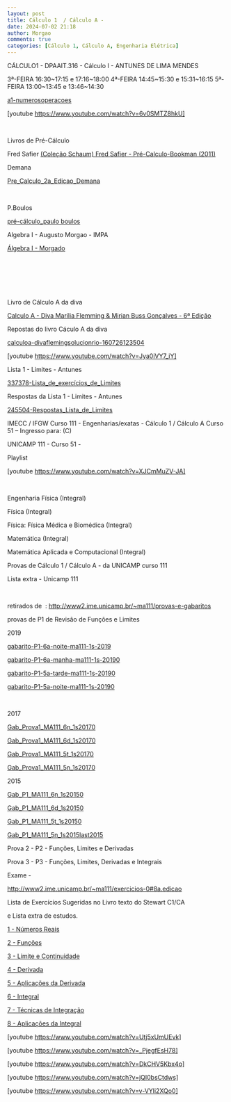 ```yaml
---
layout: post
title: Cálculo 1  / Cálculo A -
date: 2024-07-02 21:18
author: Morgao
comments: true
categories: [Cálculo 1, Cálculo A, Engenharia Elétrica]
---
```

CÁLCULO1 - DPAAIT.316 - Cálculo I - ANTUNES DE LIMA MENDES

3ª-FEIRA 16:30~17:15 e 17:16~18:00
4ª-FEIRA 14:45~15:30 e 15:31~16:15
5ª-FEIRA 13:00~13:45 e 13:46~14:30

<a href="https://matematicafibonacci.wordpress.com/wp-content/uploads/2019/09/a1-numerosoperacoes.pdf">a1-numerosoperacoes</a>

[youtube https://www.youtube.com/watch?v=6v0SMTZ8hkU]

&nbsp;

Livros de Pré-Cálculo

Fred Safier
<a href="https://matematicafibonacci.wordpress.com/wp-content/uploads/#">(Coleção Schaum) Fred Safier - Pré-Calculo-Bookman (2011)</a>

Demana

<a href="https://matematicafibonacci.wordpress.com/wp-content/uploads/#">Pre_Calculo_2a_Edicao_Demana</a>

&nbsp;

P.Boulos

<a href="https://matematicafibonacci.wordpress.com/wp-content/uploads/#">pré-cálculo_paulo boulos</a>

Algebra I - Augusto Morgao - IMPA

<a href="https://matematicafibonacci.wordpress.com/wp-content/uploads/#">Álgebra I - Morgado</a>

&nbsp;

&nbsp;

&nbsp;

Livro de Cálculo A da diva

<a href="https://matematicafibonacci.wordpress.com/wp-content/uploads/#">Calculo A - Diva Marília Flemming &amp; Mirian Buss Gonçalves - 6ª Edição</a>

Repostas do livro Cáculo A da diva

<a href="https://matematicafibonacci.wordpress.com/wp-content/uploads/#">calculoa-divaflemingsolucionrio-160726123504</a>

[youtube https://www.youtube.com/watch?v=Jya0iVY7_iY]

Lista 1 - Limites - Antunes

<a href="https://matematicafibonacci.wordpress.com/wp-content/uploads/2019/09/337378-lista_de_exercc3adcios_de_limites.pdf">337378-Lista_de_exercícios_de_Limites</a>

Respostas da Lista 1 - Limites - Antunes

<a href="https://matematicafibonacci.wordpress.com/wp-content/uploads/2019/09/245504-respostas_lista_de_limites.pdf">245504-Respostas_Lista_de_Limites</a>

IMECC / IFGW Curso 111 - Engenharias/exatas - Cálculo 1 / Cálculo A
Curso 51 – Ingresso para: (C)

UNICAMP 111 - Curso 51 -

Playlist

[youtube https://www.youtube.com/watch?v=XJCmMuZV-JA]

&nbsp;

Engenharia Física (Integral)

Física (Integral)

Física: Física Médica e Biomédica (Integral)

Matemática (Integral)

Matemática Aplicada e Computacional (Integral)

Provas de Cálculo 1 / Cálculo A - da UNICAMP curso 111

Lista extra - Unicamp 111

&nbsp;

retirados de  : <a href="http://www2.ime.unicamp.br/~ma111/provas-e-gabaritos">http://www2.ime.unicamp.br/~ma111/provas-e-gabaritos</a>

provas de P1 de Revisão de Funções e Limites

2019

<a href="https://matematicafibonacci.wordpress.com/wp-content/uploads/2019/09/gabarito-p1-6a-noite-ma111-1s-2019.pdf">gabarito-P1-6a-noite-ma111-1s-2019</a>

<a href="https://matematicafibonacci.wordpress.com/wp-content/uploads/2019/09/gabarito-p1-6a-manha-ma111-1s-20190.pdf">gabarito-P1-6a-manha-ma111-1s-20190</a>

<a href="https://matematicafibonacci.wordpress.com/wp-content/uploads/2019/09/gabarito-p1-5a-tarde-ma111-1s-20190.pdf">gabarito-P1-5a-tarde-ma111-1s-20190</a>

<a href="https://matematicafibonacci.wordpress.com/wp-content/uploads/2019/09/gabarito-p1-5a-noite-ma111-1s-20190.pdf">gabarito-P1-5a-noite-ma111-1s-20190</a>

&nbsp;

2017

<a href="https://matematicafibonacci.wordpress.com/wp-content/uploads/2019/09/gab_prova1_ma111_6n_1s20170.pdf">Gab_Prova1_MA111_6n_1s20170</a>

<a href="https://matematicafibonacci.wordpress.com/wp-content/uploads/2019/09/gab_prova1_ma111_6d_1s20170.pdf">Gab_Prova1_MA111_6d_1s20170</a>

<a href="https://matematicafibonacci.wordpress.com/wp-content/uploads/2019/09/gab_prova1_ma111_5t_1s20170.pdf">Gab_Prova1_MA111_5t_1s20170</a>

<a href="https://matematicafibonacci.wordpress.com/wp-content/uploads/2019/09/gab_prova1_ma111_5n_1s20170.pdf">Gab_Prova1_MA111_5n_1s20170</a>

2015

<a href="https://matematicafibonacci.wordpress.com/wp-content/uploads/2019/09/gab_p1_ma111_6n_1s20150.pdf">Gab_P1_MA111_6n_1s20150</a>

<a href="https://matematicafibonacci.wordpress.com/wp-content/uploads/2019/09/gab_p1_ma111_6d_1s20150.pdf">Gab_P1_MA111_6d_1s20150</a>

<a href="https://matematicafibonacci.wordpress.com/wp-content/uploads/2019/09/gab_p1_ma111_5t_1s20150.pdf">Gab_P1_MA111_5t_1s20150</a>

<a href="https://matematicafibonacci.wordpress.com/wp-content/uploads/2019/09/gab_p1_ma111_5n_1s2015last2015.pdf">Gab_P1_MA111_5n_1s2015last2015</a>

Prova 2 - P2 - Funções, Limites e Derivadas

Prova 3 - P3 - Funções, Limites, Derivadas e Integrais

Exame -

http://www2.ime.unicamp.br/~ma111/exercicios-0#8a.edicao

Lista de Exercícios Sugeridas no Livro texto do Stewart C1/CA

e Lista extra de estudos.

<a href="https://matematicafibonacci.wordpress.com/wp-content/uploads/2019/09/lista-1.pdf">1 - Números Reais</a>

<a href="https://matematicafibonacci.wordpress.com/wp-content/uploads/2019/09/lista-2.pdf">2 - Funções</a>

<a href="https://matematicafibonacci.wordpress.com/wp-content/uploads/2019/09/lista-3.pdf">3 - Limite e Continuidade</a>

<a href="https://matematicafibonacci.wordpress.com/wp-content/uploads/2019/09/lista-4.pdf">4 - Derivada</a>

<a href="https://matematicafibonacci.wordpress.com/wp-content/uploads/2019/09/lista-5.pdf">5 - Aplicações da Derivada</a>

<a href="https://matematicafibonacci.wordpress.com/wp-content/uploads/2019/09/lista-6.pdf">6 - Integral</a>

<a href="https://matematicafibonacci.wordpress.com/wp-content/uploads/2019/09/lista-7.pdf">7 - Técnicas de Integração</a>

<a href="https://matematicafibonacci.wordpress.com/wp-content/uploads/2019/09/lista-8.pdf">8 - Aplicações da Integral</a>

[youtube https://www.youtube.com/watch?v=Utj5xUmUEvk]

[youtube https://www.youtube.com/watch?v=_PjegfEsH78]

[youtube https://www.youtube.com/watch?v=DkCHV5Kbx4o]

[youtube https://www.youtube.com/watch?v=jQI0bsCtdws]

[youtube https://www.youtube.com/watch?v=v-VYli2XQo0]
